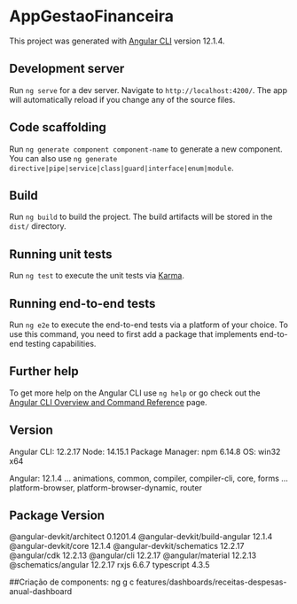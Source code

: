 # AppGestaoFinanceira

This project was generated with [Angular CLI](https://github.com/angular/angular-cli) version 12.1.4.

## Development server

Run `ng serve` for a dev server. Navigate to `http://localhost:4200/`. The app will automatically reload if you change any of the source files.

## Code scaffolding

Run `ng generate component component-name` to generate a new component. You can also use `ng generate directive|pipe|service|class|guard|interface|enum|module`.

## Build

Run `ng build` to build the project. The build artifacts will be stored in the `dist/` directory.

## Running unit tests

Run `ng test` to execute the unit tests via [Karma](https://karma-runner.github.io).

## Running end-to-end tests

Run `ng e2e` to execute the end-to-end tests via a platform of your choice. To use this command, you need to first add a package that implements end-to-end testing capabilities.

## Further help

To get more help on the Angular CLI use `ng help` or go check out the [Angular CLI Overview and Command Reference](https://angular.io/cli) page.

## Version
Angular CLI: 12.2.17
Node: 14.15.1
Package Manager: npm 6.14.8
OS: win32 x64

Angular: 12.1.4
... animations, common, compiler, compiler-cli, core, forms
... platform-browser, platform-browser-dynamic, router

Package                         Version
---------------------------------------------------------
@angular-devkit/architect       0.1201.4
@angular-devkit/build-angular   12.1.4
@angular-devkit/core            12.1.4
@angular-devkit/schematics      12.2.17
@angular/cdk                    12.2.13
@angular/cli                    12.2.17
@angular/material               12.2.13
@schematics/angular             12.2.17
rxjs                            6.6.7
typescript                      4.3.5

##Criação de components:
ng g c features/dashboards/receitas-despesas-anual-dashboard
